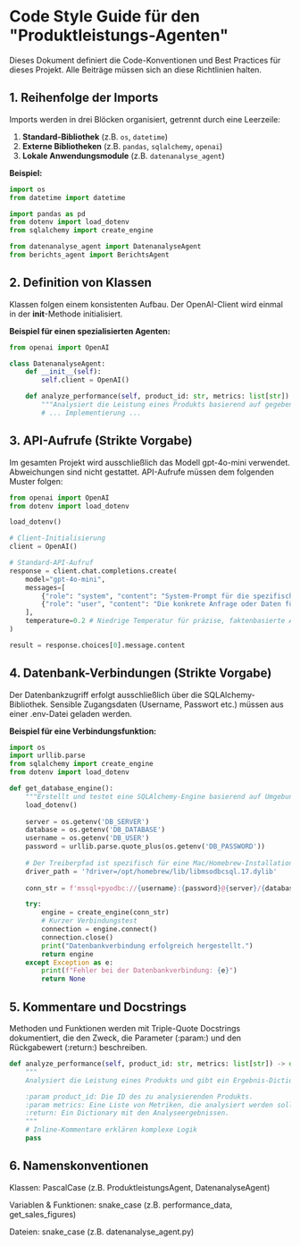 # Code Style Guide für den "Produktleistungs-Agenten"

Dieses Dokument definiert die Code-Konventionen und Best Practices für dieses Projekt. Alle Beiträge müssen sich an diese Richtlinien halten.

## 1. Reihenfolge der Imports
Imports werden in drei Blöcken organisiert, getrennt durch eine Leerzeile:
1.  **Standard-Bibliothek** (z.B. `os`, `datetime`)
2.  **Externe Bibliotheken** (z.B. `pandas`, `sqlalchemy`, `openai`)
3.  **Lokale Anwendungsmodule** (z.B. `datenanalyse_agent`)

**Beispiel:**
```python
import os
from datetime import datetime

import pandas as pd
from dotenv import load_dotenv
from sqlalchemy import create_engine

from datenanalyse_agent import DatenanalyseAgent
from berichts_agent import BerichtsAgent
```

## 2. Definition von Klassen
Klassen folgen einem konsistenten Aufbau. Der OpenAI-Client wird einmal in der __init__-Methode initialisiert.

**Beispiel für einen spezialisierten Agenten:**
```python
from openai import OpenAI

class DatenanalyseAgent:
    def __init__(self):
        self.client = OpenAI()

    def analyze_performance(self, product_id: str, metrics: list[str]) -> dict:
        """Analysiert die Leistung eines Produkts basierend auf gegebenen Metriken."""
        # ... Implementierung ...
```

## 3. API-Aufrufe (Strikte Vorgabe)
Im gesamten Projekt wird ausschließlich das Modell gpt-4o-mini verwendet. Abweichungen sind nicht gestattet. API-Aufrufe müssen dem folgenden Muster folgen:

```python
from openai import OpenAI
from dotenv import load_dotenv

load_dotenv()

# Client-Initialisierung
client = OpenAI()

# Standard-API-Aufruf
response = client.chat.completions.create(
    model="gpt-4o-mini",
    messages=[
        {"role": "system", "content": "System-Prompt für die spezifische Aufgabe."},
        {"role": "user", "content": "Die konkrete Anfrage oder Daten für den User."}
    ],
    temperature=0.2 # Niedrige Temperatur für präzise, faktenbasierte Analyse
)

result = response.choices[0].message.content
```

## 4. Datenbank-Verbindungen (Strikte Vorgabe)
Der Datenbankzugriff erfolgt ausschließlich über die SQLAlchemy-Bibliothek. Sensible Zugangsdaten (Username, Passwort etc.) müssen aus einer .env-Datei geladen werden.

**Beispiel für eine Verbindungsfunktion:**

```python
import os
import urllib.parse
from sqlalchemy import create_engine
from dotenv import load_dotenv

def get_database_engine():
    """Erstellt und testet eine SQLAlchemy-Engine basierend auf Umgebungsvariablen."""
    load_dotenv()
    
    server = os.getenv('DB_SERVER')
    database = os.getenv('DB_DATABASE')
    username = os.getenv('DB_USER')
    password = urllib.parse.quote_plus(os.getenv('DB_PASSWORD'))
    
    # Der Treiberpfad ist spezifisch für eine Mac/Homebrew-Installation
    driver_path = '?driver=/opt/homebrew/lib/libmsodbcsql.17.dylib'
    
    conn_str = f'mssql+pyodbc://{username}:{password}@{server}/{database}{driver_path}'

    try:
        engine = create_engine(conn_str)
        # Kurzer Verbindungstest
        connection = engine.connect()
        connection.close()
        print("Datenbankverbindung erfolgreich hergestellt.")
        return engine
    except Exception as e:
        print(f"Fehler bei der Datenbankverbindung: {e}")
        return None
```


## 5. Kommentare und Docstrings
Methoden und Funktionen werden mit Triple-Quote Docstrings dokumentiert, die den Zweck, die Parameter (:param:) und den Rückgabewert (:return:) beschreiben.

```python
def analyze_performance(self, product_id: str, metrics: list[str]) -> dict:
    """
    Analysiert die Leistung eines Produkts und gibt ein Ergebnis-Dictionary zurück.

    :param product_id: Die ID des zu analysierenden Produkts.
    :param metrics: Eine Liste von Metriken, die analysiert werden sollen.
    :return: Ein Dictionary mit den Analyseergebnissen.
    """
    # Inline-Kommentare erklären komplexe Logik
    pass
```

## 6. Namenskonventionen
Klassen: PascalCase (z.B. ProduktleistungsAgent, DatenanalyseAgent)

Variablen & Funktionen: snake_case (z.B. performance_data, get_sales_figures)

Dateien: snake_case (z.B. datenanalyse_agent.py)